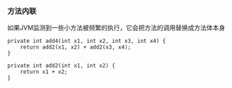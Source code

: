 ### 方法内联

如果JVM监测到一些小方法被频繁的执行，它会把方法的调用替换成方法体本身

```
private int add4(int x1, int x2, int x3, int x4) {  
    return add2(x1, x2) + add2(x3, x4);  
}  

private int add2(int x1, int x2) {  
    return x1 + x2;  
}
```



